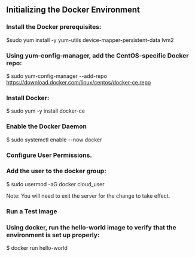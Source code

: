 ## Initializing the Docker Environment

### Install the Docker prerequisites:
    
$sudo yum install -y yum-utils device-mapper-persistent-data lvm2

### Using yum-config-manager, add the CentOS-specific Docker repo:
    
$ sudo yum-config-manager --add-repo https://download.docker.com/linux/centos/docker-ce.repo

### Install Docker:
    
$ sudo yum -y install docker-ce

### Enable the Docker Daemon

$ sudo systemctl enable --now docker

### Configure User Permissions. 
### Add the user to the docker group:
    
$ sudo usermod -aG docker cloud_user

Note: You will need to exit the server for the change to take effect.
       
### Run a Test Image
### Using docker, run the hello-world image to verify that the environment is set up properly:
    
$ docker run hello-world
